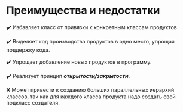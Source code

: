 # Преимущества и недостатки

:heavy_check_mark: Избавляет класс от привязки к конкретным классам продуктов

:heavy_check_mark: Выделяет код производства продуктов в одно место, упрощая поддержку кода.

:heavy_check_mark: Упрощает добавление новых продуктов в программу.

:heavy_check_mark: Реализует принцип ___открытости/закрытости___.

:x: Может привести к созданию больших параллельных иерархий классов, так как для каждого класса продукта надо создать свой подкласс создателя.
